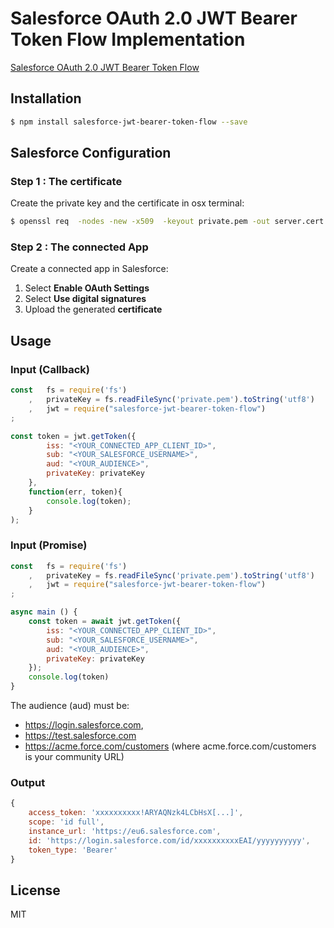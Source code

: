# Salesforce OAuth 2.0 JWT Bearer Token Flow Implementation
[Salesforce OAuth 2.0 JWT Bearer Token Flow](https://help.salesforce.com/articleView?id=remoteaccess_oauth_jwt_flow.htm&type=5)

## Installation
```bash
$ npm install salesforce-jwt-bearer-token-flow --save
```

## Salesforce Configuration

### Step 1 : The certificate
Create the private key and the certificate in osx terminal:
```bash
$ openssl req  -nodes -new -x509  -keyout private.pem -out server.cert
```

### Step 2 : The connected App
Create a connected app in Salesforce:

1. Select **Enable OAuth Settings**
2. Select **Use digital signatures**
3. Upload the generated **certificate**

## Usage

### Input (Callback)
```javascript
const   fs = require('fs')
    ,   privateKey = fs.readFileSync('private.pem').toString('utf8')
    ,   jwt = require("salesforce-jwt-bearer-token-flow")
;

const token = jwt.getToken({
        iss: "<YOUR_CONNECTED_APP_CLIENT_ID>",
        sub: "<YOUR_SALESFORCE_USERNAME>",
        aud: "<YOUR_AUDIENCE>",
        privateKey: privateKey
    },
    function(err, token){
        console.log(token);
    }
);
```

### Input (Promise)
```javascript
const   fs = require('fs')
    ,   privateKey = fs.readFileSync('private.pem').toString('utf8')
    ,   jwt = require("salesforce-jwt-bearer-token-flow")
;

async main () {
    const token = await jwt.getToken({
        iss: "<YOUR_CONNECTED_APP_CLIENT_ID>",
        sub: "<YOUR_SALESFORCE_USERNAME>",
        aud: "<YOUR_AUDIENCE>",
        privateKey: privateKey
    });
    console.log(token)
}
```

The audience (aud) must be:
- https://login.salesforce.com,
- https://test.salesforce.com
- https://acme.force.com/customers (where acme.force.com/customers is your community URL)

### Output

```javascript
{
    access_token: 'xxxxxxxxxx!ARYAQNzk4LCbHsX[...]',
    scope: 'id full',
    instance_url: 'https://eu6.salesforce.com',
    id: 'https://login.salesforce.com/id/xxxxxxxxxxEAI/yyyyyyyyyy',
    token_type: 'Bearer'
}
```

## License

MIT
